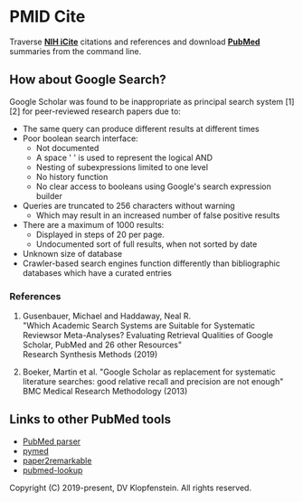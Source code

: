 # PMID Cite
Traverse [**NIH iCite**](https://icite.od.nih.gov/) citations and references and download 
[**PubMed**](https://pubmed.ncbi.nlm.nih.gov/) summaries from the command line.

## How about Google Search?
Google Scholar was found to be inappropriate as principal search system [1][2] for peer-reviewed research papers due to:
 * The same query can produce different results at different times
 * Poor boolean search interface:
    * Not documented
    * A space ' ' is used to represent the logical AND
    * Nesting of subexpressions limited to one level
    * No history function
    * No clear access to booleans using Google's search expression builder
 * Queries are truncated to 256 characters without warning
    * Which may result in an increased number of false positive results
 * There are a maximum of 1000 results:
   * Displayed in steps of 20 per page.
   * Undocumented sort of full results, when not sorted by date
 * Unknown size of database
 * Crawler-based search engines function differently than bibliographic databases which have a curated entries


### References

1. Gusenbauer, Michael and Haddaway, Neal R.    
   "Which Academic Search Systems are Suitable for Systematic Reviewsor Meta-Analyses? Evaluating Retrieval Qualities of Google Scholar, PubMed and 26 other Resources"    
    Research Synthesis Methods (2019)

2. Boeker, Martin et al.
   "Google Scholar as replacement for systematic literature searches: good relative recall and precision are not enough" 
   BMC Medical Research Methodology (2013)

## Links to other PubMed tools

* [PubMed parser](https://github.com/titipata/pubmed_parser)
* [pymed](https://github.com/gijswobben/pymed)    
* [paper2remarkable](https://github.com/GjjvdBurg/paper2remarkable)
* [pubmed-lookup](https://github.com/mfcovington/pubmed-lookup)

Copyright (C) 2019-present, DV Klopfenstein. All rights reserved.
